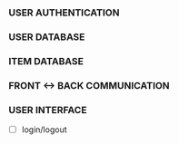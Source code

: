 <!-- if we want, I can turn this list into issues on Github -->

### USER AUTHENTICATION

### USER DATABASE

### ITEM DATABASE

### FRONT <-> BACK COMMUNICATION

### USER INTERFACE
- [ ] login/logout
